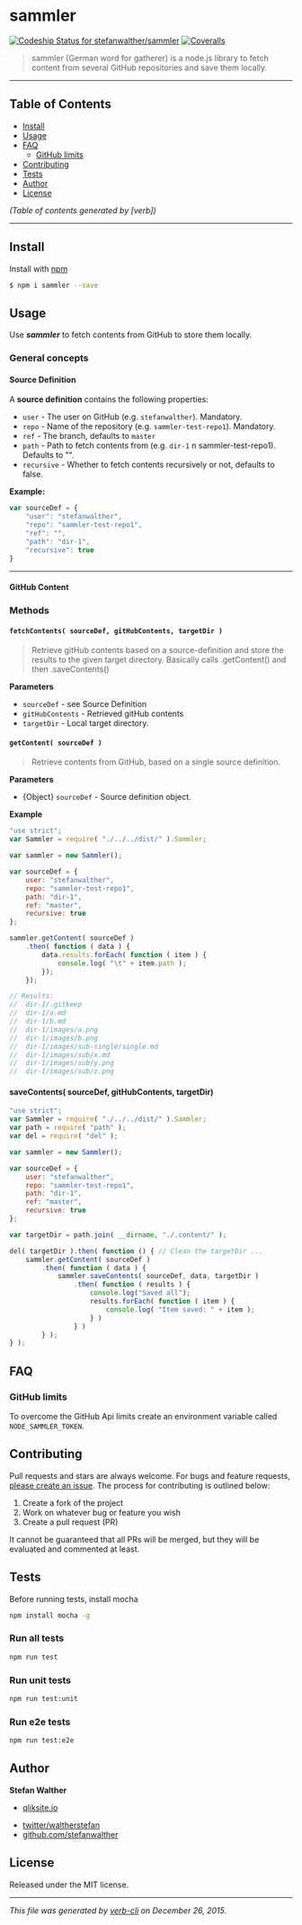 # sammler

[![Codeship Status for stefanwalther/sammler](https://img.shields.io/codeship/3f7e9fc0-8c86-0133-d825-1e10e5e69df6.svg?style=flat-square)](https://codeship.com/projects/123942)
[![Coveralls](https://img.shields.io/coveralls/stefanwalther/sammler.svg?style=flat-square)](https://coveralls.io/github/stefanwalther/sammler)

> sammler (German word for gatherer) is a node.js library to fetch content from several GitHub repositories and save them locally.

***

## Table of Contents

<!-- toc -->

* [Install](#install)
* [Usage](#usage)
* [FAQ](#faq)
  - [GitHub limits](#github-limits)
* [Contributing](#contributing)
* [Tests](#tests)
* [Author](#author)
* [License](#license)

_(Table of contents generated by [verb])_

<!-- tocstop -->

***

## Install

Install with [npm](https://www.npmjs.com/)

```sh
$ npm i sammler --save
```

## Usage

Use **_sammler_** to fetch contents from GitHub to store them locally.

### General concepts

#### Source Definition

A **source definition** contains the following properties:

* `user` - The user on GitHub (e.g. `stefanwalther`). Mandatory.
* `repo` - Name of the repository (e.g. `sammler-test-repo1`). Mandatory.
* `ref` - The branch, defaults to `master`
* `path` - Path to fetch contents from (e.g. `dir-1` n sammler-test-repo1). Defaults to "".
* `recursive` - Whether to fetch contents recursively or not, defaults to false.

**Example:**

```js
var sourceDef = {
    "user": "stefanwalther",
    "repo": "sammler-test-repo1",
    "ref": "",
    "path": "dir-1",
    "recursive": true
}
```

***

#### GitHub Content

### Methods

#### `fetchContents( sourceDef, gitHubContents, targetDir )`

> Retrieve gitHub contents based on a source-definition and store the results to the given target directory.
Basically calls .getContent() and then .saveContents()

**Parameters**

* `sourceDef` - see Source Definition
* `gitHubContents` - Retrieved gitHub contents
* `targetDir` - Local target directory.

#### `getContent( sourceDef )`

> Retrieve contents from GitHub, based on a single source definition.

**Parameters**

* {Object} `sourceDef` - Source definition object.

**Example**

```js
"use strict";
var Sammler = require( "./../../dist/" ).Sammler;

var sammler = new Sammler();

var sourceDef = {
    user: "stefanwalther",
    repo: "sammler-test-repo1",
    path: "dir-1",
    ref: "master",
    recursive: true
};

sammler.getContent( sourceDef )
    .then( function ( data ) {
        data.results.forEach( function ( item ) {
            console.log( "\t" + item.path );
        });
    });

// Results:
//  dir-1/.gitkeep
//  dir-1/a.md
//  dir-1/b.md
//  dir-1/images/a.png
//  dir-1/images/b.png
//  dir-1/images/sub-single/single.md
//  dir-1/images/sub/x.md
//  dir-1/images/sub/y.png
//  dir-1/images/sub/z.png
```

#### saveContents( sourceDef, gitHubContents, targetDir)

```js
"use strict";
var Sammler = require( "./../../dist/" ).Sammler;
var path = require( "path" );
var del = require( "del" );

var sammler = new Sammler();

var sourceDef = {
    user: "stefanwalther",
    repo: "sammler-test-repo1",
    path: "dir-1",
    ref: "master",
    recursive: true
};

var targetDir = path.join( __dirname, "./.content/" );

del( targetDir ).then( function () { // Clean the targetDir ...
    sammler.getContent( sourceDef )
        .then( function ( data ) {
            sammler.saveContents( sourceDef, data, targetDir )
                .then( function ( results ) {
                    console.log("Saved all");
                    results.forEach( function ( item ) {
                        console.log( "Item saved: " + item );
                    } )
                } )
        } );
} );
```

## FAQ

### GitHub limits

To overcome the GitHub Api limits create an environment variable called `NODE_SAMMLER_TOKEN`.

## Contributing

Pull requests and stars are always welcome. For bugs and feature requests, [please create an issue](https://github.com/stefanwalther/sammler/issues).
The process for contributing is outlined below:

1. Create a fork of the project
2. Work on whatever bug or feature you wish
3. Create a pull request (PR)

It cannot be guaranteed that all PRs will be merged, but they will be evaluated and commented at least.

## Tests

Before running tests, install mocha

```sh
npm install mocha -g
```

### Run all tests

```sh
npm run test
```

### Run unit tests

```sh
npm run test:unit
```

### Run e2e tests

```sh
npm run test:e2e
```

## Author

**Stefan Walther**

+ [qliksite.io](http://qliksite.io)
* [twitter/waltherstefan](http://twitter.com/waltherstefan)
* [github.com/stefanwalther](http://github.com/stefanwalther)

## License

Released under the MIT license.

***

_This file was generated by [verb-cli](https://github.com/assemble/verb-cli) on December 26, 2015._